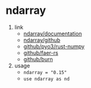 # ndarray

1. link
   * [ndarray/documentation](https://docs.rs/ndarray/latest/ndarray/)
   * [ndarray/github](https://github.com/rust-ndarray/ndarray)
   * [github/pyo3/rust-numpy](https://github.com/PyO3/rust-numpy)
   * [github/faer-rs](https://github.com/sarah-ek/faer-rs)
   * [github/burn](https://github.com/burn-rs/burn)
2. usage
   * `ndarray = "0.15"`
   * `use ndarray as nd`
